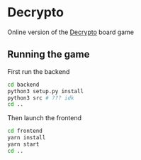 # Decrypto

Online version of the [Decrypto](https://boardgamegeek.com/boardgame/225694/decrypto) board game

## Running the game

First run the backend

```bash
cd backend
python3 setup.py install
python3 src # ??? idk
cd ..
```

Then launch the frontend

```bash
cd frontend
yarn install
yarn start
cd ..
```
